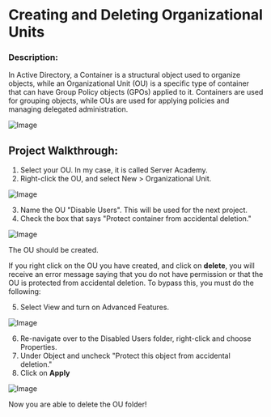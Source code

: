 # Creating and Deleting Organizational Units
### Description: 
In Active Directory, a Container is a structural object used to organize objects, while an Organizational Unit (OU) is a specific type of container that can have Group Policy objects (GPOs) applied to it. Containers are used for grouping objects, while OUs are used for applying policies and managing delegated administration. 

![Image](https://github.com/user-attachments/assets/6ca0b7b9-4bfc-4871-8d91-8370aa1a5d85)

## Project Walkthrough:
1. Select your OU. In my case, it is called Server Academy.
2. Right-click the OU, and select New > Organizational Unit.

![Image](https://github.com/user-attachments/assets/f523a88f-7b9c-4213-b145-f330c2723b8a)

3. Name the OU "Disable Users". This will be used for the next project.
4. Check the box that says "Protect container from accidental deletion."

![Image](https://github.com/user-attachments/assets/975106ae-6e01-4665-8555-2b5ad08118a3)

The OU should be created.<br>

If you right click on the OU you have created, and click on **delete**, you will receive an error message saying that you do not have permission or that the OU is protected from accidental deletion. To bypass this, you must do the following: 

5. Select View and turn on Advanced Features.

![Image](https://github.com/user-attachments/assets/dfe9c4ce-073a-41b6-960d-b7f355170c7c)

6. Re-navigate over to the Disabled Users folder, right-click and choose Properties.
7. Under Object and uncheck "Protect this object from accidental deletion."
8. Click on **Apply**

![Image](https://github.com/user-attachments/assets/55429406-5fbd-47c3-9b7c-a62261c10fa9)

Now you are able to delete the OU folder!
